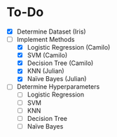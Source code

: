 # To-Do
- [x] Determine Dataset (Iris)
- [ ] Implement Methods
	- [x] Logistic Regression (Camilo)
	- [x] SVM (Camilo)
	- [x] Decision Tree (Camilo)
	- [x] KNN (Julian)
	- [x] Naïve Bayes (Julian)
- [ ] Determine Hyperparameters
	- [ ] Logistic Regression
	- [ ] SVM
	- [ ] KNN
	- [ ] Decision Tree
	- [ ] Naïve Bayes
